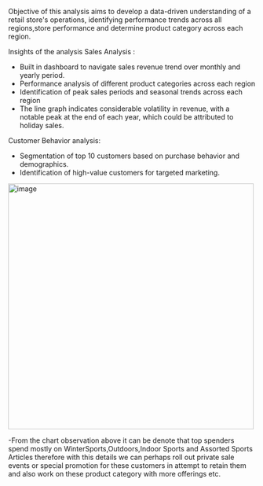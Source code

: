 Objective of this analysis aims to develop a data-driven understanding of a retail store's operations, 
identifying performance trends across all regions,store performance and determine product category across 
each region. 

Insights of the analysis
Sales Analysis : 
- Built in dashboard to navigate sales revenue trend over monthly and yearly period. 
- Performance analysis of different product categories across each region 
- Identification of peak sales periods and seasonal trends across each region
- The line graph indicates considerable volatility in revenue, with a notable peak at the end of each year, which could be attributed to holiday sales.


Customer Behavior analysis:
- Segmentation of top 10 customers based on purchase behavior and demographics.
- Identification of high-value customers for targeted marketing.
<img width="500" alt="image" src="https://github.com/tthh97/regionalstoreanalysis/assets/143679857/ab7f1a28-47ca-4dbd-afe1-83d69404476e">

-From the chart observation above it can be denote that top spenders spend mostly on WinterSports,Outdoors,Indoor Sports and Assorted Sports Articles therefore with this details we can perhaps roll out private sale events or special promotion for these customers in attempt to retain them and also work on these product category with more offerings etc. 
